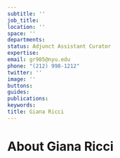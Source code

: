 ```yaml
---
subtitle: ''
job_title: 
location: ''
space: ''
departments: 
status: Adjunct Assistant Curator
expertise: 
email: gr985@nyu.edu
phone: "(212) 998-1212"
twitter: ''
image: ''
buttons: 
guides: 
publications: 
keywords: 
title: Giana Ricci
---
```


# About Giana Ricci